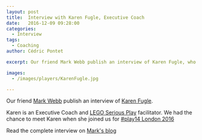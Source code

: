 ```yaml
---
layout: post
title:  Interview with Karen Fugle, Executive Coach
date:   2016-12-09 09:28:00
categories:
  - Interview
tags:
  - Coaching
author: Cédric Pontet

excerpt: Our friend Mark Webb publish an interview of Karen Fugle, who is an Executive Coach and LSP facilitator. 

images:
  - /images/players/KarenFugle.jpg

---
```


Our friend [Mark Webb](https://www.linkedin.com/in/webby) publish an interview of [Karen Fugle](https://twitter.com/KarenFugle). 

Karen is an Executive Coach and [LEGO Serious Play](https://en.wikipedia.org/wiki/Lego_Serious_Play) facilitator. We had the chance to meet Karen when she joined us for [#play14 London 2016](/events/london/2016-09)

Read the complete interview on [Mark's blog](http://britesparx.com/interview-with-karen-fugle-executive-coach)